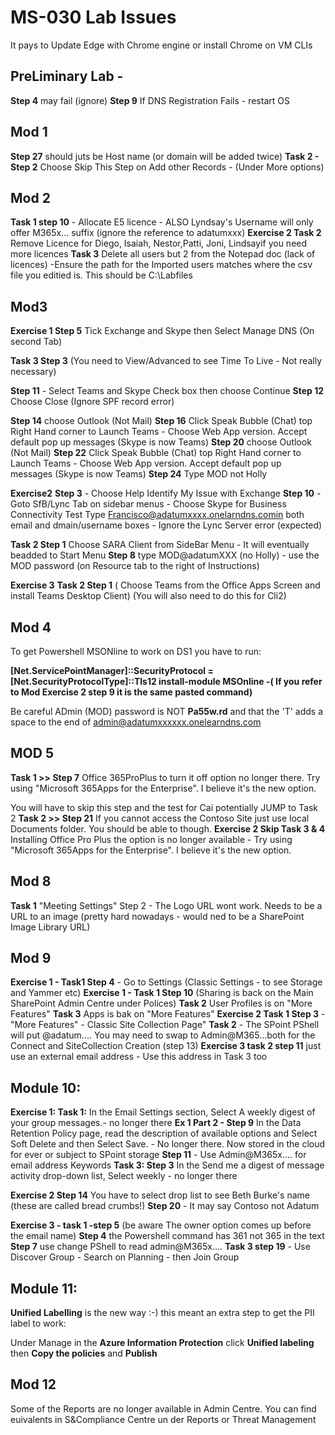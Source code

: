 # MS-030 Lab Issues

It pays to Update Edge with Chrome engine or install Chrome on VM CLIs

## PreLiminary Lab - 
__Step 4__ may fail (ignore)
__Step 9__ If DNS Registration Fails - restart OS

## Mod 1
__Step 27__ should juts be Host name (or domain will be added twice)
__Task 2 - Step 2__ Choose Skip This Step on Add other Records - (Under More options)

## Mod 2
__Task 1 step 10__ - Allocate E5 licence - ALSO Lyndsay's Username will only offer M365x... suffix (ignore the reference to adatumxxx)
__Exercise 2 Task 2__ Remove Licence for Diego, Isaiah, Nestor,Patti, Joni, Lindsayif you need more licences
__Task 3__ Delete all users but 2 from the Notepad doc (lack of licences) -Ensure the path for the Imported users matches where the csv file you editied is.
This should be C:\Labfiles

## Mod3
__Exercise 1 Step 5__ Tick Exchange and Skype then Select Manage DNS (On second Tab)

__Task 3 Step 3__ (You need to View/Advanced to see Time To Live - Not really necessary)

__Step 11__ - Select Teams and Skype Check box then choose Continue
__Step 12__ Choose Close (Ignore SPF record error)

__Step 14__ choose Outlook (Not Mail)
__Step 16__ Click Speak Bubble (Chat) top Right Hand corner to Launch Teams - Choose Web App version. Accept default pop up messages (Skype is now Teams)
__Step 20__ choose Outlook (Not Mail)
__Step 22__  Click Speak Bubble (Chat) top Right Hand corner to Launch Teams - Choose Web App version. Accept default pop up messages (Skype is now Teams)
__Step 24__ Type MOD not Holly

__Exercise2__
__Step 3__ - Choose Help Identify My Issue with Exchange
__Step 10__ - Goto SfB/Lync Tab on sidebar menus - Choose Skype for Business Connectivity Test
	Type Francisco@adatumxxxx.onelarndns.comin both email and dmain/username boxes - Ignore the Lync Server error (expected)

__Task 2 Step 1__ Choose SARA Client from SideBar Menu - It will eventually beadded to Start Menu
__Step 8__ type MOD@adatumXXX (no Holly) - use the MOD password (on Resource tab to the right of Instructions)

__Exercise 3__
__Task 2 Step 1__ ( Choose Teams from the Office Apps Screen and install Teams Desktop Client) (You will also need to do this for Cli2)


## Mod 4
To get Powershell MSONline to work on DS1 you have to run:

__[Net.ServicePointManager]::SecurityProtocol = [Net.SecurityProtocolType]::Tls12
install-module MSOnline -( If you refer to Mod Exercise 2 step 9 it is the same pasted command)__

Be careful ADmin (MOD) password is NOT __Pa55w.rd__ and that the 'T' adds a space to the end of admin@adatumxxxxxx.onelearndns.com 

## MOD 5
__Task 1 >> Step 7__ Office 365ProPlus to turn it off option no longer there. Try using "Microsoft 365Apps for the Enterprise". I believe it's the new option.

You will have to skip this step and the test for Cai potentially JUMP to Task 2
__Task 2 >> Step 21__ If you cannot access the Contoso Site just use local Documents folder. You should be able to though.
__Exercise 2 Skip Task 3 & 4__ Installing Office Pro Plus the option is no longer available - Try using "Microsoft 365Apps for the Enterprise". I believe it's the new option.

## Mod 8 
__Task 1__ "Meeting Settings" Step 2 - The Logo URL wont work. Needs to be a URL to an image (pretty hard nowadays - would ned to be a SharePoint Image Library URL)

## Mod 9 
__Exercise 1 - Task1 Step 4__ - Go to Settings (Classic Settings - to see Storage and Yammer etc)
__Exercise 1 - Task 1 Step 10__ (Sharing is back on the Main SharePoint Admin Centre under Polices)
__Task 2__ User Profiles is on "More Features" 
__Task 3__ Apps is bak on "More Features"
__Exercise 2 Task 1 Step 3__ - "More Features" - Classic Site Collection Page"
__Task 2__ - The SPoint PShell will put @adatum.... You may need to swap to Admin@M365...both for the Connect and SiteCollection Creation (step 13)
__Exercise 3 task 2 step 11__ just use an external email address - Use this address in Task 3 too	
	
## Module 10: 
__Exercise 1: Task 1:__ In the Email Settings section, Select A weekly digest of your group messages.- no longer there
__Ex 1 Part 2 - Step 9__ In the Data Retention Policy page, read the description of available options and Select Soft Delete and then Select Save. - No longer there. 
Now stored in the cloud for ever or subject to SPoint storage
__Step 11__ - Use Admin@M365x.... for email address Keywords
__Task 3:  Step 3__ In the Send me a digest of message activity drop-down list, Select weekly - no longer there

__Exercise 2 Step 14__ You have to select drop list to see Beth Burke's name (these are called bread crumbs!)
__Step 20__ - It may say Contoso not Adatum

__Exercise 3 - task 1 -step 5__ (be aware The owner option comes up before the email name)
__Step 4__ the Powershell command has 361 not 365 in the text
__Step 7__ use change PShell to read admin@M365x....
__Task 3 step 19__ - Use Discover Group - Search on Planning - then Join Group

## Module 11:

__Unified Labelling__ is the new way :-) this meant an extra step to get the PII label to work:

Under Manage in the __Azure Information Protection__ click __Unified labeling__ then __Copy the policies__ and __Publish__


## Mod 12
Some of the Reports are no longer available in Admin Centre. You can find euivalents in S&Compliance Centre un der Reports or Threat Management
	


